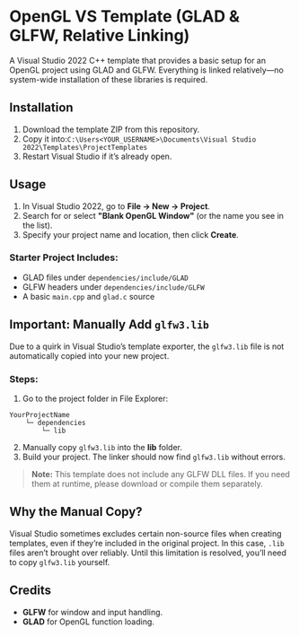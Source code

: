 # OpenGL VS Template (GLAD & GLFW, Relative Linking)

A Visual Studio 2022 C++ template that provides a basic setup for an OpenGL project using GLAD and GLFW. Everything is linked relatively—no system-wide installation of these libraries is required.

## Installation
1. Download the template ZIP from this repository.
2. Copy it into:```C:\Users<YOUR_USERNAME>\Documents\Visual Studio 2022\Templates\ProjectTemplates```
3. Restart Visual Studio if it’s already open.

## Usage
1. In Visual Studio 2022, go to **File → New → Project**.
2. Search for or select **"Blank OpenGL Window"** (or the name you see in the list).
3. Specify your project name and location, then click **Create**.

### Starter Project Includes:
- GLAD files under `dependencies/include/GLAD`
- GLFW headers under `dependencies/include/GLFW`
- A basic `main.cpp` and `glad.c` source

## **Important: Manually Add `glfw3.lib`**
Due to a quirk in Visual Studio’s template exporter, the `glfw3.lib` file is not automatically copied into your new project.

### Steps:
1. Go to the project folder in File Explorer:
```
YourProjectName
    └─ dependencies
        └─ lib
```
2. Manually copy `glfw3.lib` into the **lib** folder.
3. Build your project. The linker should now find `glfw3.lib` without errors.

> **Note:** This template does not include any GLFW DLL files. If you need them at runtime, please download or compile them separately.

## Why the Manual Copy?
Visual Studio sometimes excludes certain non-source files when creating templates, even if they’re included in the original project. In this case, `.lib` files aren’t brought over reliably. Until this limitation is resolved, you’ll need to copy `glfw3.lib` yourself.

## Credits
- **GLFW** for window and input handling.
- **GLAD** for OpenGL function loading.
